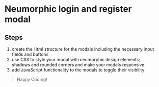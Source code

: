 # Neumorphic login and register modal

## Steps

1. create the Html structure for the modals including the necessary input fields and buttons
2. use CSS to style your modal with neumorphic design elements; shadows and rounded corners and make your modals responsive.
3. add JavaScript functionality to the modals to toggle their visibility

> Happy Coding!